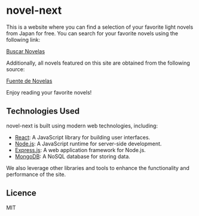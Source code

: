 # novel-next

This is a website where you can find a selection of your favorite light novels from Japan for free. You can search for your favorite novels using the following link:

[Buscar Novelas](https://www.biququ.la/search.php?keyword={search})

Additionally, all novels featured on this site are obtained from the following source:

[Fuente de Novelas](http://www.biququ.info)

Enjoy reading your favorite novels!

## Technologies Used

novel-next is built using modern web technologies, including:

- [React](https://reactjs.org/): A JavaScript library for building user interfaces.
- [Node.js](https://nodejs.org/): A JavaScript runtime for server-side development.
- [Express.js](https://expressjs.com/): A web application framework for Node.js.
- [MongoDB](https://www.mongodb.com/): A NoSQL database for storing data.

We also leverage other libraries and tools to enhance the functionality and performance of the site.

## Licence

MIT

